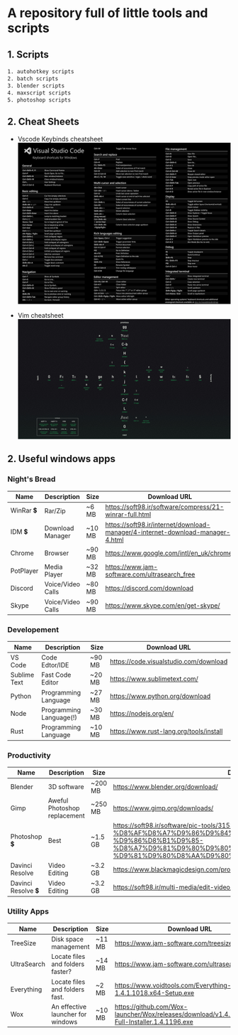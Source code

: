 # A repository full of little tools and scripts

## 1. Scripts

    1. autohotkey scripts
    2. batch scripts
    3. blender scripts
    4. maxscript scripts
    5. photoshop scripts

## 2. Cheat Sheets

- Vscode Keybinds cheatsheet
![vscode cheatsheet](cheatsheets/vscode_keybinds.png)

- Vim cheatsheet
![vim cheatsheet](cheatsheets/vim_cheatsheet.jpg)

## 2. Useful windows apps

### Night's Bread

Name | Description | Size     | Download URL
---------|----------|---------|---------
WinRar 💲 | Rar/Zip | ~6 MB | https://soft98.ir/software/compress/21-winrar-full.html
IDM 💲 | Download Manager | ~10 MB | https://soft98.ir/internet/download-manager/4-internet-download-manager-4.html
Chrome | Browser | ~90 MB| https://www.google.com/intl/en_uk/chrome/
PotPlayer | Media Player | ~32 MB | https://www.jam-software.com/ultrasearch_free
Discord | Voice/Video Calls | ~80 MB | https://discord.com/download
Skype| Voice/Video Calls | ~90 MB | https://www.skype.com/en/get-skype/

### Developement

Name | Description | Size     | Download URL
---------|----------|---------|---------
VS Code | Code Edtor/IDE | ~90 MB | https://code.visualstudio.com/download
Sublime Text | Fast Code Editor | ~20 MB | https://www.sublimetext.com/
Python | Programming Language | ~27 MB | https://www.python.org/download
Node | Programming Language(!) | ~30 MB | https://nodejs.org/en/
Rust | Programming Language | ~10 MB | https://www.rust-lang.org/tools/install

### Productivity

Name | Description | Size     | Download URL
---------|----------|---------|---------
Blender | 3D software | ~200 MB | https://www.blender.org/download/
Gimp | Aweful Photoshop replacement | ~250 MB | https://www.gimp.org/downloads/
Photoshop 💲 | Best | ~1.5 GB | https://soft98.ir/software/pic-tools/3153-%D8%AF%D8%A7%D9%86%D9%84%D9%80%D9%88%D8%AF-%D9%86%D8%B1%D9%85-%D8%A7%D9%81%D9%80%D9%80%D8%B2%D8%A7%D8%B1-%D9%81%D9%80%D8%AA%D9%80%D9%88%D8%B4%D9%80%D8%A7%D9%BE.html
Davinci Resolve | Video Editing | ~3.2 GB | https://www.blackmagicdesign.com/products/davinciresolve
Davinci Resolve 💲 | Video Editing | ~3.2 GB | https://soft98.ir/multi-media/edit-video/17510-Davinci-Resolve.html

### Utility Apps

Name | Description | Size     | Download URL
---------|----------|---------|---------
TreeSize | Disk space management | ~11 MB| https://www.jam-software.com/treesize_free
UltraSearch | Locate files and folders faster? | ~14 MB | https://www.jam-software.com/ultrasearch_free
Everything | Locate files and folders fast. | ~2 MB | https://www.voidtools.com/Everything-1.4.1.1018.x64-Setup.exe
Wox | An effective launcher for windows | ~10 MB | https://github.com/Wox-launcher/Wox/releases/download/v1.4.1196/Wox-Full-Installer.1.4.1196.exe
